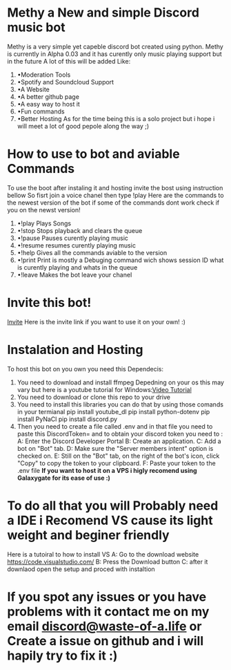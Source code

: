 # Methy a New and simple Discord music bot
 Methy is a very simple yet capeble discord bot created using python.
 Methy is currently in Alpha 0.03 and it has curently only music playing support but in the future A lot of this will be added Like:
 1. •Moderation Tools
 2. •Spotify and Soundcloud Support
 3. •A Website
 4. •A better github page
 5. •A easy way to host it
 6. •Fun commands
 7. •Better Hosting
 As for the time being this is a solo project but i hope i will meet a lot of good pepole along the way ;)
 # How to use to bot and aviable Commands
To use the boot after instaling it and hosting invite the bost using instruction bellow
So fisrt join a voice chanel then type !play <song name or Url>
Here are the commands to the newest version of the bot if some of the commands dont work check if you on the newst version!
1. •!play <Song name or Url> Plays Songs
2. •!stop Stops playback and clears the queue
3. •!pause Pauses curently playing music
4. •!resume resumes curently playing music
5. •!help Gives all the commands aviable to the version
6. •!print Print is mostly a Debuging command wich shows session ID what is curently playing and whats in the queue
7. •!leave Makes the bot leave your chanel
# **Invite this bot**! 
[Invite][https://discord.com/api/oauth2/authorize?client_id=1068953280316702820&permissions=829196606272&scope=bot]
Here is the invite link if you want to use it on your own! :)
 # Instalation and Hosting
 To host this bot on you own you need this Dependecis:
 1. You need to download and install ffmpeg
  Depedning on your os this may vary but here is a youtube tutorial for Windows:[Video Tutorial][https://youtu.be/qjtmgCb8NcE]
 2. You need to download or clone this repo to your drive
 3. You need to install this libraries you can do that by using those comands in your termianal
  pip install youtube_dl
  pip install python-dotenv
  pip install PyNaCl
  pip install discord.py
4. Then you need to create a file called .env and in that file you need to paste this DiscordToken=<Your token here WITHOUT THE BRACETS>
and to obtain your discord token you need to :
A: Enter the Discord Developer Portal
B: Create an application.
C: Add a bot on "Bot" tab.
D: Make sure the "Server members intent" option is checked on.
E: Still on the "Bot" tab, on the right of the bot's icon, click "Copy" to copy the token to your clipboard.
F: Paste your token to the .env file
**If you want to host it on a VPS i higly recomend using Galaxygate for its ease of use :)**
# To  do all that you will Probably need a IDE i Recomend VS cause its light weight and beginer friendly
Here is a tutoiral to how to install VS
A: Go to the download website https://code.visualstudio.com/
B: Press the Download button 
C: after it downlaod open the setup and proced with instaltion
# If you spot any issues or you have problems with it contact me on my email discord@waste-of-a.life or Create a issue on github and i will hapily try to fix it :)


[https://discord.com/api/oauth2/authorize?client_id=1068953280316702820&permissions=829196606272&scope=bot]: https://discord.com/api/oauth2/authorize?client_id=1068953280316702820&permissions=829196606272&scope=bot
[https://youtu.be/qjtmgCb8NcE]:[https://youtu.be/qjtmgCb8NcE]
